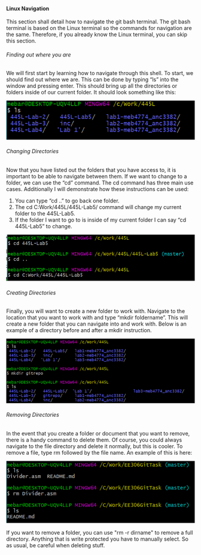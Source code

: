 #### Linux Navigation
This section shall detail how to navigate the git bash terminal. The git bash terminal is based on the Linux terminal so the commands for navigation are the same. Therefore, if you already know the Linux terminal, you can skip this section.

###### Finding out where you are
We will first start by learning how to navigate through this shell. To start, we should find out where we are. This can be done by typing “ls” into the window and pressing enter.  This should bring up all the directories or folders inside of our current folder. It should look something like this:

![](Images/ls.png)

###### Changing Directories
Now that you have listed out the folders that you have access to, it is important to be able to navigate between them. If we want to change to a folder, we can use the “cd” command. The cd command has three main use cases. Additionally I will demonstrate how these instructions can be used:

1. You can type “cd ..” to go back one folder.
2. The cd C:Work/445L/445L-Lab5/ command will change my current folder to the 445L-Lab5.
3.  If the folder I want to go to is inside of my current folder I can say “cd 445L-Lab5” to change.

![](Images/cd.png)
###### Creating Directories
Finally, you will want to create a new folder to work with. Navigate to the location that you want to work with and type “mkdir foldername”. This will create a new folder that you can navigate into and work with. Below is an example of a directory before and after a mkdir instruction.

![](Images/mkdir.png)

###### Removing Directories
In the event that you create a folder or document that you want to remove, there is a handy command to delete them. Of course, you could always navigate to the file directory and delete it normally, but this is cooler. To remove a file, type rm followed by the file name. An example of this is here:

![](Images/rm.png)

If you want to remove a folder, you can use "rm -r dirname" to remove a full directory. Anything that is write protected you have to manually select. So as usual, be careful when deleting stuff.
